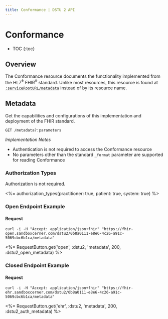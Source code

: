 ```yaml
---
title: Conformance | DSTU 2 API
---
```


# Conformance

* TOC
{:toc}

## Overview

The Conformance resource documents the functionality implemented from the HL7<sup>®</sup> FHIR<sup>®</sup> standard. Unlike most resources,
this resource is found at [`:serviceRootURL/metadata`] instead of by its resource name.

## Metadata

Get the capabilities and configurations of this implementation and deployment of the FHIR standard.

    GET /metadata?:parameters

_Implementation Notes_

* Authentication is not required to access the Conformance resource
* No parameters other than the standard `_format` parameter are supported for reading Conformance

### Authorization Types

Authorization is not required.

<%= authorization_types(practitioner: true, patient: true, system: true) %>

### Open Endpoint Example

#### Request

    curl -i -H "Accept: application/json+fhir" "https://fhir-open.sandboxcerner.com/dstu2/0b8a0111-e8e6-4c26-a91c-5069cbc6b1ca/metadata"

<%= RequestButton.get('open', :dstu2, 'metadata', 200, :dstu2_open_metadata) %>

### Closed Endpoint Example

#### Request

    curl -i -H "Accept: application/json+fhir" "https://fhir-ehr.sandboxcerner.com/dstu2/0b8a0111-e8e6-4c26-a91c-5069cbc6b1ca/metadata"

<%= RequestButton.get('ehr', :dstu2, 'metadata', 200, :dstu2_auth_metadata) %>

[`:serviceRootURL/metadata`]: ../../#service-root-url

